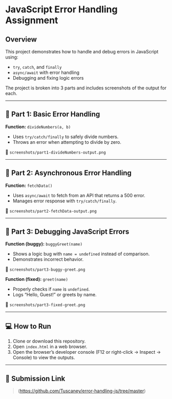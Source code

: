 # JavaScript Error Handling Assignment

## Overview

This project demonstrates how to handle and debug errors in JavaScript using:

- `try`, `catch`, and `finally`
- `async/await` with error handling
- Debugging and fixing logic errors

The project is broken into 3 parts and includes screenshots of the output for each.

---

## 🔹 Part 1: Basic Error Handling

**Function:** `divideNumbers(a, b)`  
- Uses `try/catch/finally` to safely divide numbers.
- Throws an error when attempting to divide by zero.

📸 `screenshots/part1-divideNumbers-output.png`

---

## 🔹 Part 2: Asynchronous Error Handling

**Function:** `fetchData()`  
- Uses `async/await` to fetch from an API that returns a 500 error.
- Manages error response with `try/catch/finally`.

📸 `screenshots/part2-fetchData-output.png`

---

## 🔹 Part 3: Debugging JavaScript Errors

**Function (buggy):** `buggyGreet(name)`  
- Shows a logic bug with `name = undefined` instead of comparison.
- Demonstrates incorrect behavior.

📸 `screenshots/part3-buggy-greet.png`

**Function (fixed):** `greet(name)`  
- Properly checks if `name` is `undefined`.
- Logs “Hello, Guest!” or greets by name.

📸 `screenshots/part3-fixed-greet.png`

---

## 💻 How to Run

1. Clone or download this repository.
2. Open `index.html` in a web browser.
3. Open the browser’s developer console (F12 or right-click → Inspect → Console) to view the outputs.

---

## 🔗 Submission Link

> (https://github.com/Tuscaney/error-handling-js/tree/master)  


